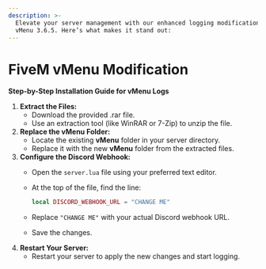 ```yaml
---
description: >-
  Elevate your server management with our enhanced logging modification for
  vMenu 3.6.5. Here’s what makes it stand out:
---
```


# FiveM vMenu Modification

**Step-by-Step Installation Guide for vMenu Logs**

1. **Extract the Files:**
   * Download the provided .rar file.
   * Use an extraction tool (like WinRAR or 7-Zip) to unzip the file.
2. **Replace the vMenu Folder:**
   * Locate the existing **vMenu** folder in your server directory.
   * Replace it with the new **vMenu** folder from the extracted files.
3. **Configure the Discord Webhook:**
   * Open the `server.lua` file using your preferred text editor.
   *   At the top of the file, find the line:

       ```lua
       local DISCORD_WEBHOOK_URL = "CHANGE ME"
       ```
   * Replace `"CHANGE ME"` with your actual Discord webhook URL.
   * Save the changes.
4. **Restart Your Server:**
   * Restart your server to apply the new changes and start logging.
